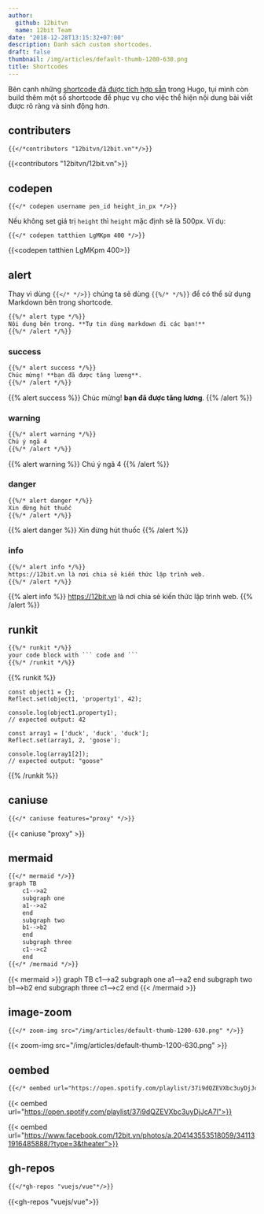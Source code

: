 ```yaml
---
author:
  github: 12bitvn
  name: 12bit Team
date: "2018-12-28T13:15:32+07:00"
description: Danh sách custom shortcodes.
draft: false
thumbnail: /img/articles/default-thumb-1200-630.png
title: Shortcodes
---
```


Bên cạnh những [shortcode đã được tích hợp sẵn](https://gohugo.io/content-management/shortcodes/#use-hugo-s-built-in-shortcodes) trong Hugo, tụi mình còn build thêm một số shortcode để phục vụ cho việc thể hiện nội dung bài viết được rõ ràng và sinh động hơn.

## contributers

```markdown
{{</*contributors "12bitvn/12bit.vn"*/>}}
```

{{<contributors "12bitvn/12bit.vn">}}

## codepen

```
{{</* codepen username pen_id height_in_px */>}}
```

Nếu không set giá trị `height` thì `height` mặc định sẽ là 500px. Ví dụ:

```
{{</* codepen tatthien LgMKpm 400 */>}}
```

{{<codepen tatthien LgMKpm 400>}}

## alert

Thay vì dùng `{{</* */>}}` chúng ta sẽ dùng `{{%/* */%}}` để có thể sử dụng Markdown bên trong shortcode.

```markdown
{{%/* alert type */%}}
Nội dung bên trong. **Tự tin dùng markdown đi các bạn!**
{{%/* /alert */%}}
```

### success

```markdown
{{%/* alert success */%}}
Chúc mừng! **bạn đã được tăng lương**.
{{%/* /alert */%}}
```

{{% alert success %}}
Chúc mừng! **bạn đã được tăng lương**.
{{% /alert %}}

### warning

```markdown
{{%/* alert warning */%}}
Chú ý ngã 4
{{%/* /alert */%}}
```

{{% alert warning %}}
Chú ý ngã 4
{{% /alert %}}

### danger

```markdown
{{%/* alert danger */%}}
Xin đừng hút thuốc
{{%/* /alert */%}}
```

{{% alert danger %}}
Xin đừng hút thuốc
{{% /alert %}}

### info

```markdown
{{%/* alert info */%}}
https://12bit.vn là nơi chia sẻ kiến thức lập trình web.
{{%/* /alert */%}}
```

{{% alert info %}}
https://12bit.vn là nơi chia sẻ kiến thức lập trình web.
{{% /alert %}}

## runkit

```markdown
{{%/* runkit */%}}
your code block with ``` code and ```
{{%/* /runkit */%}}
```

{{% runkit %}}
```
const object1 = {};
Reflect.set(object1, 'property1', 42);

console.log(object1.property1);
// expected output: 42

const array1 = ['duck', 'duck', 'duck'];
Reflect.set(array1, 2, 'goose');

console.log(array1[2]);
// expected output: "goose"
```
{{% /runkit %}}

## caniuse

```markdown
{{</* caniuse features="proxy" */>}}
```

{{< caniuse "proxy" >}}

## mermaid

```markdown
{{</* mermaid */>}}
graph TB
    c1-->a2
    subgraph one
    a1-->a2
    end
    subgraph two
    b1-->b2
    end
    subgraph three
    c1-->c2
    end
{{</* /mermaid */>}}
```

{{< mermaid >}}
graph TB
    c1-->a2
    subgraph one
    a1-->a2
    end
    subgraph two
    b1-->b2
    end
    subgraph three
    c1-->c2
    end
{{< /mermaid >}}

## image-zoom

```markdown
{{</* zoom-img src="/img/articles/default-thumb-1200-630.png" */>}}
```

{{< zoom-img src="/img/articles/default-thumb-1200-630.png" >}}

## oembed

```markdown
{{</* oembed url="https://open.spotify.com/playlist/37i9dQZEVXbc3uyDjJcA7l" title="ahhi" */>}}
```

{{< oembed url="https://open.spotify.com/playlist/37i9dQZEVXbc3uyDjJcA7l">}}

{{< oembed url="https://www.facebook.com/12bit.vn/photos/a.204143553518059/341131916485888/?type=3&theater">}}

## gh-repos

```markdown
{{</*gh-repos "vuejs/vue"*/>}}
```

{{<gh-repos "vuejs/vue">}}
